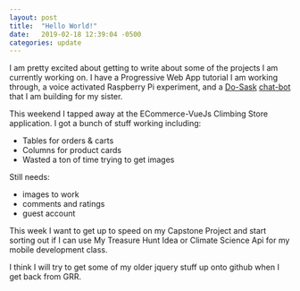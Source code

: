 ```yaml
---
layout: post
title:  "Hello World!"
date:   2019-02-18 12:39:04 -0500
categories: update
---
```

I am pretty excited about getting to write about some of the projects I am currently working on. I have a Progressive Web App tutorial I am working through, a voice activated Raspberry Pi experiment, and a [Do-Sask][doSask] [chat-bot][chatBot] that I am building for my sister. 

This weekend I tapped away at the ECommerce-VueJs Climbing Store application. I got a bunch of stuff working including:
* Tables for orders & carts 
* Columns for product cards 
* Wasted a ton of time trying to get images

Still needs:
* images to work
* comments and ratings
* guest account

This week I want to get up to speed on my Capstone Project and start sorting out if I can use My Treasure Hunt Idea or Climate Science Api for my mobile development class. 

I think I will try to get some of my older jquery stuff up onto github when I get back from GRR.

[doSask]: https://dosask.com/
[chatBot]:   https://do-sask.herokuapp.com/


